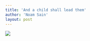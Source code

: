 ```yaml
---
title: 'And a child shall lead them'
author: 'Noam Sain'
layout: post
---
```


![](https://3.bp.blogspot.com/_8aN4krk1nsk/TG_G1vTndAI/AAAAAAAAAdw/TyOo7moZwwA/s1024/20100327.jpg)
